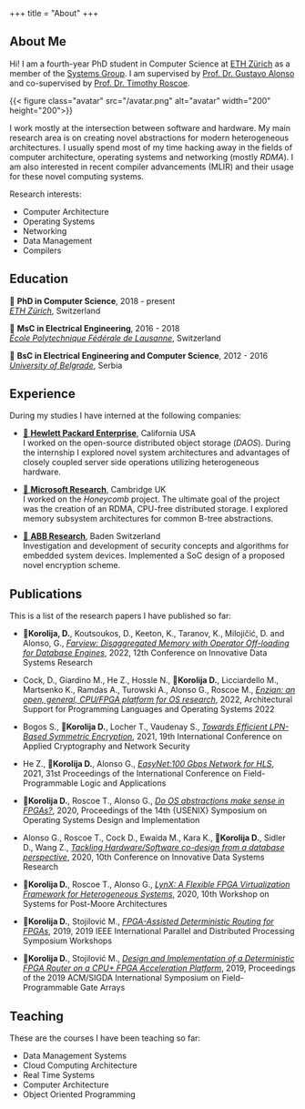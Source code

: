 +++
title = "About"
+++

## About Me 

Hi! I am a fourth-​year PhD student in Computer Science at [ETH Zürich](https://ethz.ch/en.html) as a member of the [Systems Group](https://systems.ethz.ch/). I am supervised by [Prof. Dr. Gustavo Alonso](https://people.inf.ethz.ch/alonso/) and co-​supervised by [Prof. Dr. Timothy Roscoe](https://people.inf.ethz.ch/troscoe/). 

{{< figure class="avatar" src="/avatar.png" alt="avatar" width="200" height="200">}}

I work mostly at the intersection between software and hardware. My main research area is on creating novel abstractions for modern heterogeneous architectures. I usually spend most of my time hacking away in the fields of computer architecture, operating systems and networking (mostly *RDMA*). I am also interested in recent compiler advancements (MLIR) and their usage for these novel computing systems.

Research interests:

* Computer Architecture
* Operating Systems
* Networking
* Data Management
* Compilers

## Education

:small_orange_diamond: **PhD in Computer Science**, 2018 - present <br />
[*ETH Zürich*](https://ethz.ch/en.html), Switzerland

:small_orange_diamond: **MsC in Electrical Engineering**, 2016 - 2018 <br />
[*École Polytechnique Fédérale de Lausanne*](https://www.epfl.ch/en/), Switzerland 

:small_orange_diamond: **BsC in Electrical Engineering and Computer Science**, 2012 - 2016 <br />
[*University of Belgrade*](https://www.bg.ac.rs/en/), Serbia

## Experience

During my studies I have interned at the following companies:

* [:small_red_triangle: **Hewlett Packard Enterprise**](https://www.hpe.com/us/en/home.html), California USA <br />
I worked on the open-source distributed object storage (*DAOS*). During the internship I explored novel system architectures and advantages of closely coupled server side operations utilizing heterogeneous hardware.

* [:small_red_triangle: **Microsoft Research**](https://www.microsoft.com/en-us/research/), Cambridge UK <br />
I worked on the *Honeycomb* project. The ultimate goal of the project was the creation of an RDMA, CPU-free distributed storage. I explored memory subsystem architectures for common B-tree abstractions.

* [:small_red_triangle: **ABB Research**](https://global.abb/group/en/technology/corporate-research-centers), Baden Switzerland <br />
Investigation and development of security concepts and algorithms for embedded system devices. Implemented a SoC design of a proposed novel encryption scheme.

## Publications

This is a list of the research papers I have published so far:

* :small_blue_diamond:**Korolija, D.**, Koutsoukos, D., Keeton, K., Taranov, K., Milojičić, D. and Alonso, G., *[Farview: Disaggregated Memory with Operator Off-loading for Database Engines](https://www.cidrdb.org/cidr2022/papers/p11-korolija.pdf)*, 2022, 12th Conference on Innovative Data Systems Research

* Cock, D., Giardino M., He Z., Hossle N., :small_blue_diamond:**Korolija D.**, Licciardello M., Martsenko K., Ramdas A., Turowski A.,  Alonso G., Roscoe M., *[Enzian: an open, general, CPU/FPGA platform for OS research](https://dl.acm.org/doi/10.1145/3503222.3507742)*, 2022, Architectural Support for Programming Languages and Operating Systems 2022

* Bogos S., :small_blue_diamond:**Korolija D.**, Locher T., Vaudenay S., *[Towards Efficient LPN-Based Symmetric Encryption](https://link.springer.com/chapter/10.1007/978-3-030-78375-4_9)*, 2021, 19th International Conference on Applied Cryptography and Network Security

* He Z., :small_blue_diamond:**Korolija D.**, Alonso G., *[EasyNet:100 Gbps Network for HLS](https://www.computer.org/csdl/proceedings-article/fpl/2021/375900a197/1xDQ34GjxpC)*, 2021, 31st Proceedings of the International Conference on Field-Programmable Logic and Applications

* :small_blue_diamond:**Korolija D.**, Roscoe T., Alonso G., *[Do OS abstractions make sense in FPGAs?](https://www.usenix.org/system/files/osdi20-korolija.pdf)*, 2020, Proceedings of the 14th {USENIX} Symposium on Operating Systems Design and Implementation
* Alonso G., Roscoe T., Cock D., Ewaida M., Kara K., :small_blue_diamond:**Korolija D.**, Sidler D., Wang Z., *[Tackling Hardware/Software co-design from a database perspective](http://people.inf.ethz.ch/troscoe/pubs/alonso-cidr-2020.pdf)*, 2020, 10th Conference on Innovative Data Systems Research

* :small_blue_diamond:**Korolija D.**, Roscoe T., Alonso G., *[LynX: A Flexible FPGA Virtualization Framework for Heterogeneous Systems](https://drive.google.com/file/d/16sTyjFvtU2aUNO5ZcSO7PRuBB0hhkAHJ/view)*, 2020, 10th Workshop on Systems for Post-Moore Architectures

* :small_blue_diamond:**Korolija D.**, Stojilović M., *[FPGA-Assisted Deterministic Routing for FPGAs](https://ieeexplore.ieee.org/document/8778298)*, 2019, 2019 IEEE International Parallel and Distributed Processing Symposium Workshops

* :small_blue_diamond:**Korolija D.**, Stojilović M., *[Design and Implementation of a Deterministic FPGA Router on a CPU+ FPGA Acceleration Platform](https://dl.acm.org/doi/10.1145/3289602.3293966)*, 2019, Proceedings of the 2019 ACM/SIGDA International Symposium on Field-Programmable Gate Arrays

## Teaching

These are the courses I have been teaching so far:

* Data Management Systems 
* Cloud Computing Architecture
* Real Time Systems
* Computer Architecture
* Object Oriented Programming